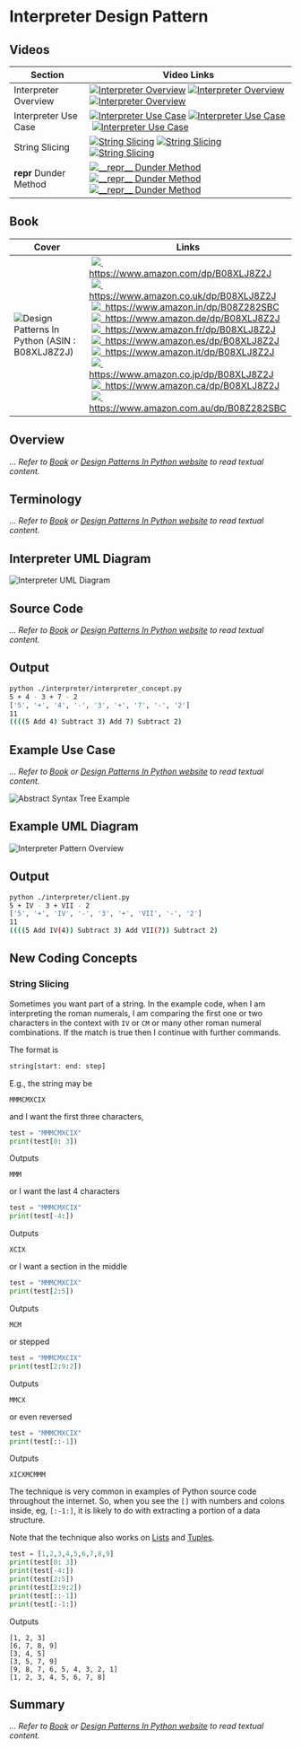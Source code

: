 # Interpreter Design Pattern

## Videos

Section | Video Links
-|-
Interpreter Overview | <a id="udemyVideoLink" href="https://www.udemy.com/course/design-patterns-in-python/learn/lecture/25512242/?referralCode=7493DBBBF97FF2B0D24D" target="_blank" title="Interpreter Overview"><img src="/img/udemy_btn_sm.gif" alt="Interpreter Overview"/></a>&nbsp;<a id="ytVideoLink" href="https://youtu.be/SahV6h8qU-k&list=PLKWUX7aMnlEJzRvCXnwFEdk_WJDNjMDOo" target="_blank" title="Interpreter Overview"><img src="/img/yt_btn_sm.gif" alt="Interpreter Overview"/></a>&nbsp;<a id="skillShareVideoLink" href="https://skl.sh/34SM2Xg" target="_blank" title="Interpreter Overview"><img src="/img/skillshare_btn_sm.gif" alt="Interpreter Overview"/></a>
Interpreter Use Case | <a id="udemyVideoLink" href="https://www.udemy.com/course/design-patterns-in-python/learn/lecture/25512246/?referralCode=7493DBBBF97FF2B0D24D" target="_blank" title="Interpreter Use Case"><img src="/img/udemy_btn_sm.gif" alt="Interpreter Use Case"/></a>&nbsp;<a id="ytVideoLink" href="https://youtu.be/6Q8FJbF-bpA&list=PLKWUX7aMnlEJzRvCXnwFEdk_WJDNjMDOo" target="_blank" title="Interpreter Use Case"><img src="/img/yt_btn_sm.gif" alt="Interpreter Use Case"/></a>&nbsp;<a id="skillShareVideoLink" href="https://skl.sh/34SM2Xg" target="_blank" title="Interpreter Use Case"><img src="/img/skillshare_btn_sm.gif" alt="Interpreter Use Case"/></a>
String Slicing | <a id="udemyVideoLink" href="https://www.udemy.com/course/design-patterns-in-python/learn/lecture/25598670/?referralCode=7493DBBBF97FF2B0D24D" target="_blank" title="String Slicing"><img src="/img/udemy_btn_sm.gif" alt="String Slicing"/></a>&nbsp;<a id="ytVideoLink" href="https://youtu.be/Q4JRceZzsQk&list=PLKWUX7aMnlEJzRvCXnwFEdk_WJDNjMDOo" target="_blank" title="String Slicing"><img src="/img/yt_btn_sm.gif" alt="String Slicing"/></a>&nbsp;<a id="skillShareVideoLink" href="https://skl.sh/34SM2Xg" target="_blank" title="String Slicing"><img src="/img/skillshare_btn_sm.gif" alt="String Slicing"/></a>
__repr__ Dunder Method | <a id="udemyVideoLink" href="https://www.udemy.com/course/design-patterns-in-python/learn/lecture/25551608/?referralCode=7493DBBBF97FF2B0D24D" target="_blank" title="__repr__ Dunder Method"><img src="/img/udemy_btn_sm.gif" alt="__repr__ Dunder Method"/></a>&nbsp;<a id="ytVideoLink" href="https://youtu.be/sAlqyUggptU&list=PLKWUX7aMnlEJzRvCXnwFEdk_WJDNjMDOo" target="_blank" title="__repr__ Dunder Method"><img src="/img/yt_btn_sm.gif" alt="__repr__ Dunder Method"/></a>&nbsp;<a id="skillShareVideoLink" href="https://skl.sh/34SM2Xg" target="_blank" title="__repr__ Dunder Method"><img src="/img/skillshare_btn_sm.gif" alt="__repr__ Dunder Method"/></a>

## Book 

Cover | Links
-|-
![Design Patterns In Python (ASIN : B08XLJ8Z2J)](/img/design_patterns_in_python_book_125x178.jpg) | &nbsp;<a href="https://www.amazon.com/dp/B08XLJ8Z2J"><img src="/img/flag_us.gif">&nbsp; https://www.amazon.com/dp/B08XLJ8Z2J</a><br/>&nbsp;<a href="https://www.amazon.co.uk/dp/B08XLJ8Z2J"><img src="/img/flag_uk.gif">&nbsp; https://www.amazon.co.uk/dp/B08XLJ8Z2J</a><br/>&nbsp;<a href="https://www.amazon.in/dp/B08Z282SBC"><img src="/img/flag_in.gif">&nbsp; https://www.amazon.in/dp/B08Z282SBC</a><br/>&nbsp;<a href="https://www.amazon.de/dp/B08XLJ8Z2J"><img src="/img/flag_de.gif">&nbsp; https://www.amazon.de/dp/B08XLJ8Z2J</a><br/>&nbsp;<a href="https://www.amazon.fr/dp/B08XLJ8Z2J"><img src="/img/flag_fr.gif">&nbsp; https://www.amazon.fr/dp/B08XLJ8Z2J</a><br/>&nbsp;<a href="https://www.amazon.es/dp/B08XLJ8Z2J"><img src="/img/flag_es.gif">&nbsp; https://www.amazon.es/dp/B08XLJ8Z2J</a><br/>&nbsp;<a href="https://www.amazon.it/dp/B08XLJ8Z2J"><img src="/img/flag_it.gif">&nbsp; https://www.amazon.it/dp/B08XLJ8Z2J</a><br/>&nbsp;<a href="https://www.amazon.co.jp/dp/B08XLJ8Z2J"><img src="/img/flag_jp.gif">&nbsp; https://www.amazon.co.jp/dp/B08XLJ8Z2J</a><br/>&nbsp;<a href="https://www.amazon.ca/dp/B08XLJ8Z2J"><img src="/img/flag_ca.gif">&nbsp; https://www.amazon.ca/dp/B08XLJ8Z2J</a><br/>&nbsp;<a href="https://www.amazon.com.au/dp/B08Z282SBC"><img src="/img/flag_au.gif">&nbsp; https://www.amazon.com.au/dp/B08Z282SBC</a>

## Overview

_... Refer to [Book](https://amzn.to/466lBN6) or [Design Patterns In Python website](https://sbcode.net/python/) to read textual content._

## Terminology

_... Refer to [Book](https://amzn.to/466lBN6) or [Design Patterns In Python website](https://sbcode.net/python/) to read textual content._

## Interpreter UML Diagram

![Interpreter UML Diagram](/img/interpreter_concept.svg)

## Source Code

_... Refer to [Book](https://amzn.to/466lBN6) or [Design Patterns In Python website](https://sbcode.net/python/) to read textual content._

## Output

``` bash
python ./interpreter/interpreter_concept.py
5 + 4 - 3 + 7 - 2
['5', '+', '4', '-', '3', '+', '7', '-', '2']
11
((((5 Add 4) Subtract 3) Add 7) Subtract 2)
```

## Example Use Case

_... Refer to [Book](https://amzn.to/466lBN6) or [Design Patterns In Python website](https://sbcode.net/python/) to read textual content._

![Abstract Syntax Tree Example](/img/interpreter_ast_roman_numeral.svg)

## Example UML Diagram

![Interpreter Pattern Overview](/img/interpreter_example.svg)

## Output

``` bash
python ./interpreter/client.py 
5 + IV - 3 + VII - 2
['5', '+', 'IV', '-', '3', '+', 'VII', '-', '2']
11
((((5 Add IV(4)) Subtract 3) Add VII(7)) Subtract 2)
```

## New Coding Concepts

### String Slicing

Sometimes you want part of a string. In the example code, when I am interpreting the roman numerals, I am comparing the first one or two characters in the context with `IV` or `CM` or many other roman numeral combinations. If the match is true then I continue with further commands.

The format is

``` python
string[start: end: step]
```

E.g., the string may be

``` text
MMMCMXCIX
```

and I want the first three characters, 

``` python
test = "MMMCMXCIX"
print(test[0: 3])
```

Outputs

``` text
MMM
```

or I want the last 4 characters

``` python
test = "MMMCMXCIX"
print(test[-4:])
```

Outputs

``` text
XCIX
```

or I want a section in the middle

``` python
test = "MMMCMXCIX"
print(test[2:5])
```

Outputs

``` text
MCM
```

or stepped

``` python
test = "MMMCMXCIX"
print(test[2:9:2])
```

Outputs

``` text
MMCX
```

or even reversed

``` python
test = "MMMCMXCIX"
print(test[::-1])
```

Outputs

``` text
XICXMCMMM
```

The technique is very common in examples of Python source code throughout the internet. So, when you see the `[]` with numbers and colons inside, eg, `[:-1:]`, it is likely to do with extracting a portion of a data structure. 

Note that the technique also works on [Lists](/builder#python-list) and [Tuples](/bridge#python-tuple).

``` python
test = [1,2,3,4,5,6,7,8,9]
print(test[0: 3])
print(test[-4:])
print(test[2:5])
print(test[2:9:2])
print(test[::-1])
print(test[:-1:])
```

Outputs

``` text
[1, 2, 3]
[6, 7, 8, 9]
[3, 4, 5]
[3, 5, 7, 9]
[9, 8, 7, 6, 5, 4, 3, 2, 1]
[1, 2, 3, 4, 5, 6, 7, 8]
```

## Summary

_... Refer to [Book](https://amzn.to/466lBN6) or [Design Patterns In Python website](https://sbcode.net/python/) to read textual content._